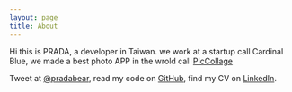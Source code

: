 ```yaml
---
layout: page
title: About
---
```


Hi this is PRADA, a developer in Taiwan. we work at a startup call Cardinal Blue, we made a best photo APP in the wrold call [PicCollage](http://pic-collage.com)

Tweet at [@pradabear](http://twitter.com/pradabear), read my code on [GitHub](http://github.com/muan), find my CV on [LinkedIn](https://tw.linkedin.com/pub/prada-hsiung/18/a17/83).